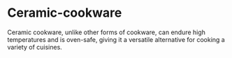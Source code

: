 # Ceramic-cookware
Ceramic cookware, unlike other forms of cookware, can endure high temperatures and is oven-safe, giving it a versatile alternative for cooking a variety of cuisines.
